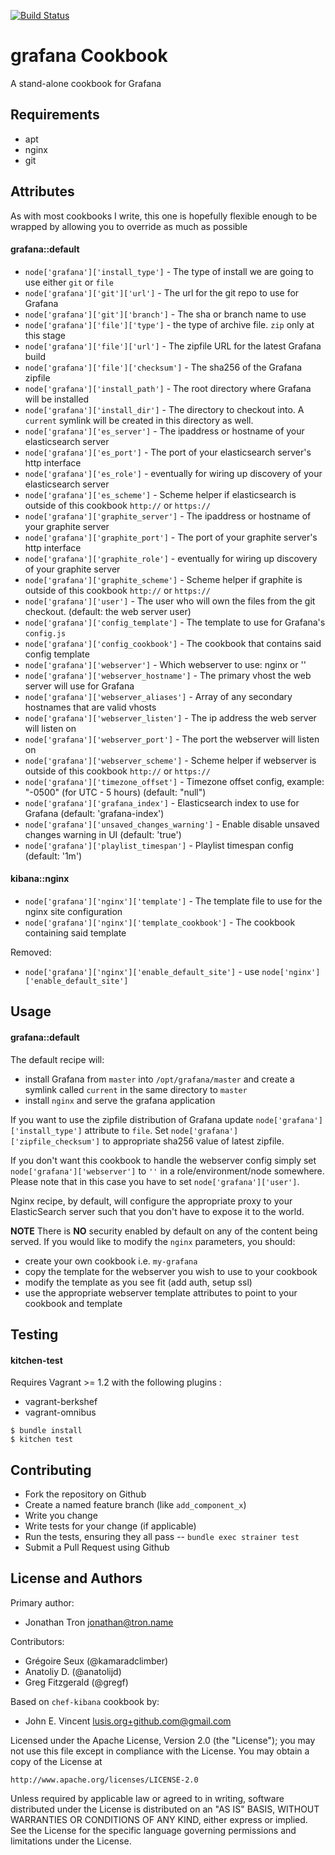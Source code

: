 [![Build Status](https://travis-ci.org/JonathanTron/chef-grafana.svg?branch=master)](https://travis-ci.org/JonathanTron/chef-grafana)

grafana Cookbook
===============

A stand-alone cookbook for Grafana

Requirements
------------
- apt
- nginx
- git

Attributes
----------
As with most cookbooks I write, this one is hopefully flexible enough to be wrapped by allowing you to override as much as possible

#### grafana::default

- `node['grafana']['install_type']` - The type of install we are going to use either `git` or `file`
- `node['grafana']['git']['url']` - The url for the git repo to use for Grafana
- `node['grafana']['git']['branch']` - The sha or branch name to use
- `node['grafana']['file']['type']` - the type of archive file.  `zip` only at this stage
- `node['grafana']['file']['url']` - The zipfile URL for the latest Grafana build
- `node['grafana']['file']['checksum']` - The sha256 of the Grafana zipfile
- `node['grafana']['install_path']` - The root directory where Grafana will be installed
- `node['grafana']['install_dir']` - The directory to checkout into. A `current` symlink will be created in this directory as well.
- `node['grafana']['es_server']` - The ipaddress or hostname of your elasticsearch server
- `node['grafana']['es_port']` - The port of your elasticsearch server's http interface
- `node['grafana']['es_role']` - eventually for wiring up discovery of your elasticsearch server
- `node['grafana']['es_scheme']` - Scheme helper if elasticsearch is outside of this cookbook `http://` or `https://`
- `node['grafana']['graphite_server']` - The ipaddress or hostname of your graphite server
- `node['grafana']['graphite_port']` - The port of your graphite server's http interface
- `node['grafana']['graphite_role']` - eventually for wiring up discovery of your graphite server
- `node['grafana']['graphite_scheme']` - Scheme helper if graphite is outside of this cookbook `http://` or `https://`
- `node['grafana']['user']` - The user who will own the files from the git checkout. (default: the web server user)
- `node['grafana']['config_template']` - The template to use for Grafana's `config.js`
- `node['grafana']['config_cookbook']` - The cookbook that contains said config template
- `node['grafana']['webserver']` - Which webserver to use: nginx or ''
- `node['grafana']['webserver_hostname']` - The primary vhost the web server will use for Grafana
- `node['grafana']['webserver_aliases']` - Array of any secondary hostnames that are valid vhosts
- `node['grafana']['webserver_listen']` - The ip address the web server will listen on
- `node['grafana']['webserver_port']` - The port the webserver will listen on
- `node['grafana']['webserver_scheme']` - Scheme helper if webserver is outside of this cookbook `http://` or `https://`
- `node['grafana']['timezone_offset']` - Timezone offset config, example: "-0500" (for UTC - 5 hours) (default: "null")
- `node['grafana']['grafana_index']` - Elasticsearch index to use for Grafana (default: 'grafana-index')
- `node['grafana']['unsaved_changes_warning']` - Enable disable unsaved changes warning in UI (default: 'true')
- `node['grafana']['playlist_timespan']` - Playlist timespan config (default: '1m')

#### kibana::nginx

- `node['grafana']['nginx']['template']` - The template file to use for the nginx site configuration
- `node['grafana']['nginx']['template_cookbook']` - The cookbook containing said template

Removed:

- `node['grafana']['nginx']['enable_default_site']` - use `node['nginx']['enable_default_site']`

Usage
-----
#### grafana::default
The default recipe will:

- install Grafana from `master` into `/opt/grafana/master` and create a symlink called `current` in the same directory to `master`
- install `nginx` and serve the grafana application

If you want to use the zipfile distribution of Grafana update `node['grafana']['install_type']` attribute to `file`.  Set `node['grafana']['zipfile_checksum']` to appropriate sha256 value of latest zipfile.

If you don't want this cookbook to handle the webserver config simply set `node['grafana']['webserver']` to `''` in a role/environment/node somewhere.
Please note that in this case you have to set `node['grafana']['user']`.

Nginx recipe, by default, will configure the appropriate proxy to your ElasticSearch server such that you don't have to expose it to the world.

**NOTE**
There is **NO** security enabled by default on any of the content being served.
If you would like to modify the `nginx` parameters, you should:

- create your own cookbook i.e. `my-grafana`
- copy the template for the webserver you wish to use to your cookbook
- modify the template as you see fit (add auth, setup ssl)
- use the appropriate webserver template attributes to point to your cookbook and template

Testing
-------
#### kitchen-test

Requires Vagrant >= 1.2 with the following plugins :

* vagrant-berkshef
* vagrant-omnibus

```
$ bundle install
$ kitchen test
```

Contributing
------------
- Fork the repository on Github
- Create a named feature branch (like `add_component_x`)
- Write you change
- Write tests for your change (if applicable)
- Run the tests, ensuring they all pass
-- `bundle exec strainer test`
- Submit a Pull Request using Github

License and Authors
-------------------
Primary author:

- Jonathan Tron <jonathan@tron.name>

Contributors:

- Grégoire Seux (@kamaradclimber)
- Anatoliy D. (@anatolijd)
- Greg Fitzgerald (@gregf)

Based on `chef-kibana` cookbook by:

- John E. Vincent <lusis.org+github.com@gmail.com>

Licensed under the Apache License, Version 2.0 (the "License");
you may not use this file except in compliance with the License.
You may obtain a copy of the License at

    http://www.apache.org/licenses/LICENSE-2.0

Unless required by applicable law or agreed to in writing, software
distributed under the License is distributed on an "AS IS" BASIS,
WITHOUT WARRANTIES OR CONDITIONS OF ANY KIND, either express or implied.
See the License for the specific language governing permissions and
limitations under the License.
